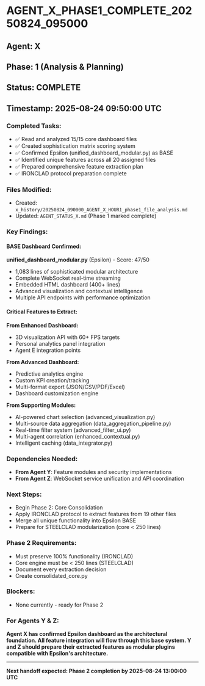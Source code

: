 # AGENT_X_PHASE1_COMPLETE_20250824_095000

## Agent: X
## Phase: 1 (Analysis & Planning)
## Status: COMPLETE
## Timestamp: 2025-08-24 09:50:00 UTC

### Completed Tasks:
- ✅ Read and analyzed 15/15 core dashboard files
- ✅ Created sophistication matrix scoring system
- ✅ Confirmed Epsilon (unified_dashboard_modular.py) as BASE
- ✅ Identified unique features across all 20 assigned files
- ✅ Prepared comprehensive feature extraction plan
- ✅ IRONCLAD protocol preparation complete

### Files Modified:
- Created: `x_history/20250824_090000_AGENT_X_HOUR1_phase1_file_analysis.md`
- Updated: `AGENT_STATUS_X.md` (Phase 1 marked complete)

### Key Findings:

#### BASE Dashboard Confirmed:
**unified_dashboard_modular.py** (Epsilon) - Score: 47/50
- 1,083 lines of sophisticated modular architecture
- Complete WebSocket real-time streaming
- Embedded HTML dashboard (400+ lines)
- Advanced visualization and contextual intelligence
- Multiple API endpoints with performance optimization

#### Critical Features to Extract:

**From Enhanced Dashboard:**
- 3D visualization API with 60+ FPS targets
- Personal analytics panel integration
- Agent E integration points

**From Advanced Dashboard:**  
- Predictive analytics engine
- Custom KPI creation/tracking
- Multi-format export (JSON/CSV/PDF/Excel)
- Dashboard customization engine

**From Supporting Modules:**
- AI-powered chart selection (advanced_visualization.py)
- Multi-source data aggregation (data_aggregation_pipeline.py)
- Real-time filter system (advanced_filter_ui.py)
- Multi-agent correlation (enhanced_contextual.py)
- Intelligent caching (data_integrator.py)

### Dependencies Needed:
- **From Agent Y**: Feature modules and security implementations
- **From Agent Z**: WebSocket service unification and API coordination

### Next Steps:
- Begin Phase 2: Core Consolidation
- Apply IRONCLAD protocol to extract features from 19 other files
- Merge all unique functionality into Epsilon BASE
- Prepare for STEELCLAD modularization (core < 250 lines)

### Phase 2 Requirements:
- Must preserve 100% functionality (IRONCLAD)
- Core engine must be < 250 lines (STEELCLAD)
- Document every extraction decision
- Create consolidated_core.py

### Blockers:
- None currently - ready for Phase 2

### For Agents Y & Z:
**Agent X has confirmed Epsilon dashboard as the architectural foundation. All feature integration will flow through this base system. Y and Z should prepare their extracted features as modular plugins compatible with Epsilon's architecture.**

---
**Next handoff expected: Phase 2 completion by 2025-08-24 13:00:00 UTC**